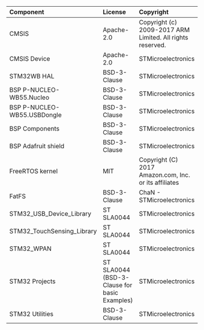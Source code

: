 | Component                       | License              | Copyright |
|:---------                       |:-------              |:----------|
| CMSIS                           | Apache-2.0           | Copyright (c) 2009-2017 ARM Limited. All rights reserved. |
| CMSIS Device                    | Apache-2.0           | STMicroelectronics |
| STM32WB HAL                     | BSD-3-Clause         | STMicroelectronics |
| BSP P-NUCLEO-WB55.Nucleo        | BSD-3-Clause         | STMicroelectronics |
| BSP P-NUCLEO-WB55.USBDongle     | BSD-3-Clause         | STMicroelectronics |
| BSP Components                  | BSD-3-Clause         | STMicroelectronics |
| BSP Adafruit shield             | BSD-3-Clause         | STMicroelectronics |
| FreeRTOS kernel                 | MIT                  | Copyright (C) 2017 Amazon.com, Inc. or its affiliates |
| FatFS                           | BSD-3-Clause         | ChaN - STMicroelectronics |
| STM32_USB_Device_Library        | ST SLA0044           | STMicroelectronics |
| STM32_TouchSensing_Library      | ST SLA0044           | STMicroelectronics |
| STM32_WPAN                      | ST SLA0044           | STMicroelectronics |
| STM32 Projects                  | ST SLA0044 (BSD-3-Clause for basic Examples) | STMicroelectronics |
| STM32 Utilities                 | BSD-3-Clause         | STMicroelectronics |